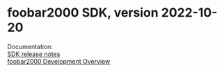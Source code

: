 # foobar2000 SDK, version 2022-10-20

Documentation:\
[SDK release notes](https://wiki.hydrogenaud.io/index.php?title=Foobar2000:Development:SDK_2022-10-20_Release_Notes)\
[foobar2000 Development Overview](https://wiki.hydrogenaud.io/index.php?title=Foobar2000:Development:Overview)
